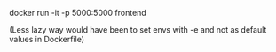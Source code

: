 docker run -it -p 5000:5000 frontend

(Less lazy way would have been to set envs with -e and not as default values in Dockerfile)